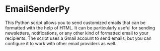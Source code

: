 # EmailSenderPy
This Python script allows you to send customized emails that can be formatted with the help of HTML. It can be particularly useful for sending newsletters, notifications, or any other kind of formatted email to your recipients. The script uses a Gmail account to send emails, but you can configure it to work with other email providers as well.
